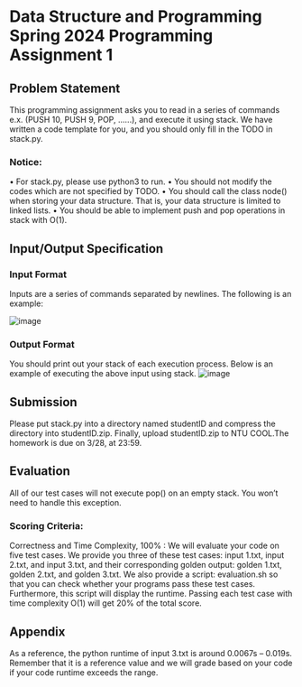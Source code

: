 # Data Structure and Programming Spring 2024 Programming Assignment 1

## Problem Statement
This programming assignment asks you to read in a series of commands e.x. (PUSH 10, PUSH 9, POP, ......), and execute it using stack. We have written a code template for you, and you should only fill in the TODO in stack.py.
### Notice:
• For stack.py, please use python3 to run.
• You should not modify the codes which are not specified by TODO.
• You should call the class node() when storing your data structure. That is, your data structure is limited to linked lists.
• You should be able to implement push and pop operations in stack with O(1).

## Input/Output Specification
### Input Format
Inputs are a series of commands separated by newlines. The following is an example:

![image](https://github.com/R12942159/NTU_DataStructure/assets/145434739/d81b84f5-2166-441a-b048-f9aed3ad6d4b)
### Output Format
You should print out your stack of each execution process. Below is an example of executing the above input using stack.
![image](https://github.com/R12942159/NTU_DataStructure/assets/145434739/018dc6d9-03d8-4902-85a9-8b406912e6b0)

## Submission
Please put stack.py into a directory named studentID and compress the directory into studentID.zip. Finally, upload studentID.zip to NTU COOL.The homework is due on 3/28, at 23:59.

## Evaluation
All of our test cases will not execute pop() on an empty stack. You won’t need to handle this exception.
### Scoring Criteria:
Correctness and Time Complexity, 100% : We will evaluate your code on five test cases. We provide you three of these test cases: input 1.txt, input 2.txt, and input 3.txt, and their corresponding golden output: golden 1.txt, golden 2.txt, and golden 3.txt. We also provide a script: evaluation.sh so that you can check whether your programs pass these test cases. Furthermore, this script will display the runtime. Passing each test case with time complexity O(1) will get 20% of the total score.

## Appendix
As a reference, the python runtime of input 3.txt is around 0.0067s – 0.019s. Remember that it is a reference value and we will grade based on your code if your code runtime exceeds the range.
